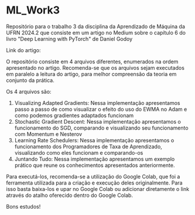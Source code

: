 # ML_Work3
Repositório para o trabalho 3 da disciplina da Aprendizado de Máquina da UFRN 2024.2 que consiste em um artigo no Medium sobre o capítulo 6 do livro "Deep Learning with PyTorch" de Daniel Godoy

Link do artigo:

O repositório consiste em 4 arquivos diferentes, enumerados na ordem apresentado no artigo.
Recomenda-se que os arquivos sejam executados em paralelo a leitura do artigo, para melhor compreensão da teoria em conjunto da prática.

Os 4 arquivos são:
1. Visualizing Adapted Gradients: Nessa implementação apresentamos passo a passo de como visualizar o efeito do uso do EWMA no Adam e como podemos gradientes adaptados funcionam
2. Stochastic Gradient Descent: Nessa implementação apresentamos o funcionamento do SGD, comparando e visualizando seu funcionamento com Momentum e Nesterov
3. Learning Rate Schedulers: Nessa implementação apresentamos o funcionamento dos Programadores de Taxa de Aprendizado, visualizando como eles funcionam e comparando-os
4. Juntando Tudo: Nessa implementação apresentamos um exemplo prático que reune os conhecimentos apresentados anteriormente.

Para executá-los, recomenda-se a utilização do Google Colab, que foi a ferramenta utilizada para a criação e execução deles originalmente. 
Para isso basta baixa-los e upar no Google Colab ou adicionar diretamente o link através do atalho oferecido dentro do Google Colab.

Bons estudos!
